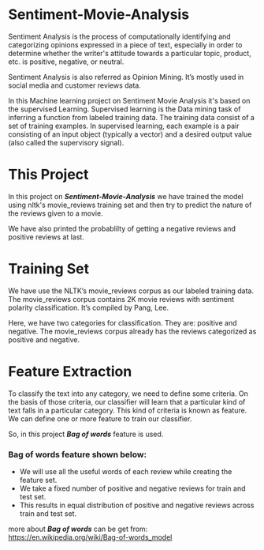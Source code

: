 # Sentiment-Movie-Analysis

Sentiment Analysis is the process of computationally identifying and categorizing opinions expressed in a piece of text, especially in order to determine whether the writer's attitude towards a particular topic, product, etc. is positive, negative, or neutral.

Sentiment Analysis is also referred as Opinion Mining. It’s mostly used in social media and customer reviews data.

In this Machine learning project on Sentiment Movie Analysis it's based on the supervised Learning. Supervised learning is the Data mining task of inferring a function from labeled training data. The training data consist of a set of training examples. In supervised learning, each example is a pair consisting of an input object (typically a vector) and a desired output value (also called the supervisory signal).

 # This Project
 In this project on ***Sentiment-Movie-Analysis*** we have trained the model using nltk's movie_reviews training set and then try to predict the nature of the reviews given to a movie.
 
 We have also printed the probablilty of getting a negative reviews and positive reviews at last.
 # Training Set
We have use the NLTK’s movie_reviews corpus as our labeled training data. The movie_reviews corpus contains 2K movie reviews with sentiment polarity classification. It’s compiled by Pang, Lee.

Here, we have two categories for classification. They are: positive and negative. The movie_reviews corpus already has the reviews categorized as positive and negative.

# Feature Extraction
To classify the text into any category, we need to define some criteria. On the basis of those criteria, our classifier will learn that a particular kind of text falls in a particular category. This kind of criteria is known as feature. We can define one or more feature to train our classifier.

So, in this project ***Bag of words*** feature is used.

### Bag of words feature shown below:
<ul>
<li>We will use all the useful words of each review while creating the feature set.</li>
<li>We take a fixed number of positive and negative reviews for train and test set.</li>
<li>This results in equal distribution of positive and negative reviews across train and test set.</li>
</ul>

more about ***Bag of words*** can be get from: 
https://en.wikipedia.org/wiki/Bag-of-words_model


